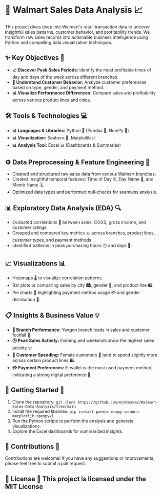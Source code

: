 # 🛒 Walmart Sales Data Analysis 📈

This project dives deep into Walmart's retail transaction data to uncover insightful sales patterns, customer behavior, and profitability trends. We transform raw sales records into actionable business intelligence using Python and compelling data visualization techniques.

## ✨ Key Objectives 🎯

* **📈 Discover Peak Sales Periods:** Identify the most profitable times of day and days of the week across different branches.
* **👥 Understand Customer Behavior:** Analyze customer preferences based on type, gender, and payment method.
* **📊 Visualize Performance Differences:** Compare sales and profitability across various product lines and cities.

## 🛠️ Tools & Technologies 💻

* **📊 Languages & Libraries:** Python 🐍 (Pandas 🐼, NumPy 🔢)
* **📊 Visualization:** Seaborn 🎨, Matplotlib 📈
* **📊 Analysis Tool:** Excel 📊 (Dashboards & Summaries)

## ⚙️ Data Preprocessing & Feature Engineering 🧹

* Cleaned and structured raw sales data from various Walmart branches.
* Created insightful temporal features: Time of Day ⏰, Day Name 📅, and Month Name 🗓️.
* Optimized data types and performed null-checks for seamless analysis.

## 📊 Exploratory Data Analysis (EDA) 🔍

* Evaluated correlations 🔗 between sales, COGS, gross income, and customer ratings.
* Grouped and compared key metrics 📊 across branches, product lines, customer types, and payment methods.
* Identified patterns in peak purchasing hours 🕒 and days 📅.

## 📈 Visualizations 📊

* Heatmaps 🌡️ to visualize correlation patterns.
* Bar plots 📊 comparing sales by city 🏙️, gender 👫, and product line 🛍️.
* Pie charts 🥧 highlighting payment method usage 💳 and gender distribution 👫.

## 📋 Insights & Business Value 💡

* **🥇 Branch Performance:** Yangon branch leads in sales and customer footfall 👣.
* **🕒 Peak Sales Activity:** Evening and weekends show the highest sales activity 📈.
* **👩 Customer Spending:** Female customers 👩 tend to spend slightly more across certain product lines 🛍️.
* **💳 Payment Preferences:** E-wallet is the most used payment method, indicating a strong digital preference 📱.

## 🚀 Getting Started 🏁

1.  Clone the repository: `git clone https://github.com/mrmhnawaz/Walmart-Sales-Data-Analysis/tree/main`
2.  Install the required libraries: `pip install pandas numpy seaborn matplotlib openpyxl`
3.  Run the Python scripts to perform the analysis and generate visualizations.
4.  Explore the Excel dashboards for summarized insights.

## 🤝 Contributions 🤝

Contributions are welcome! If you have any suggestions or improvements, please feel free to submit a pull request.

## 📜 License 📜  This project is licensed under the MIT License 
